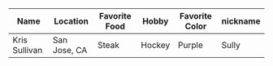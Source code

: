 Name | Location | Favorite Food | Hobby | Favorite Color | nickname
-----|-----|-----|-----|----|---
 Kris Sullivan | San Jose, CA | Steak | Hockey | Purple | Sully
